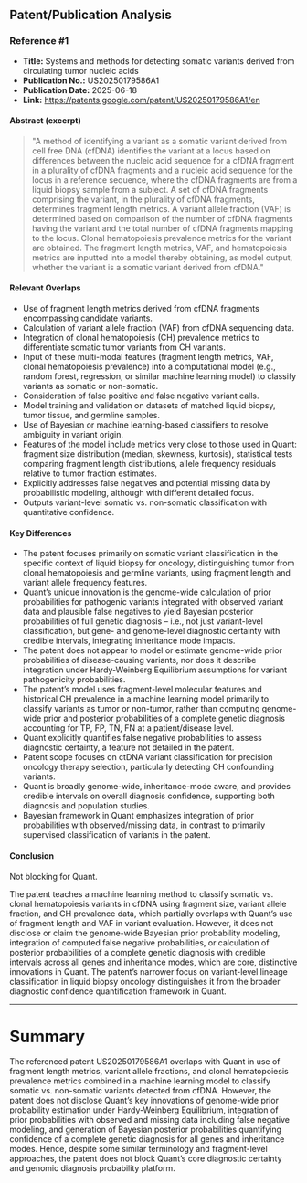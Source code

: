 ## Patent/Publication Analysis

### Reference #1

- **Title:** Systems and methods for detecting somatic variants derived from circulating tumor nucleic acids
- **Publication No.:** US20250179586A1
- **Publication Date:** 2025-06-18
- **Link:** https://patents.google.com/patent/US20250179586A1/en

#### Abstract (excerpt)

> "A method of identifying a variant as a somatic variant derived from cell free DNA (cfDNA) identifies the variant at a locus based on differences between the nucleic acid sequence for a cfDNA fragment in a plurality of cfDNA fragments and a nucleic acid sequence for the locus in a reference sequence, where the cfDNA fragments are from a liquid biopsy sample from a subject. A set of cfDNA fragments comprising the variant, in the plurality of cfDNA fragments, determines fragment length metrics. A variant allele fraction (VAF) is determined based on comparison of the number of cfDNA fragments having the variant and the total number of cfDNA fragments mapping to the locus. Clonal hematopoiesis prevalence metrics for the variant are obtained. The fragment length metrics, VAF, and hematopoiesis metrics are inputted into a model thereby obtaining, as model output, whether the variant is a somatic variant derived from cfDNA."

#### Relevant Overlaps

- Use of fragment length metrics derived from cfDNA fragments encompassing candidate variants.
- Calculation of variant allele fraction (VAF) from cfDNA sequencing data.
- Integration of clonal hematopoiesis (CH) prevalence metrics to differentiate somatic tumor variants from CH variants.
- Input of these multi-modal features (fragment length metrics, VAF, clonal hematopoiesis prevalence) into a computational model (e.g., random forest, regression, or similar machine learning model) to classify variants as somatic or non-somatic.
- Consideration of false positive and false negative variant calls.
- Model training and validation on datasets of matched liquid biopsy, tumor tissue, and germline samples.
- Use of Bayesian or machine learning-based classifiers to resolve ambiguity in variant origin.
- Features of the model include metrics very close to those used in Quant: fragment size distribution (median, skewness, kurtosis), statistical tests comparing fragment length distributions, allele frequency residuals relative to tumor fraction estimates.
- Explicitly addresses false negatives and potential missing data by probabilistic modeling, although with different detailed focus.
- Outputs variant-level somatic vs. non-somatic classification with quantitative confidence.

#### Key Differences

- The patent focuses primarily on somatic variant classification in the specific context of liquid biopsy for oncology, distinguishing tumor from clonal hematopoiesis and germline variants, using fragment length and variant allele frequency features.
- Quant’s unique innovation is the genome-wide calculation of prior probabilities for pathogenic variants integrated with observed variant data and plausible false negatives to yield Bayesian posterior probabilities of full genetic diagnosis – i.e., not just variant-level classification, but gene- and genome-level diagnostic certainty with credible intervals, integrating inheritance mode impacts.
- The patent does not appear to model or estimate genome-wide prior probabilities of disease-causing variants, nor does it describe integration under Hardy-Weinberg Equilibrium assumptions for variant pathogenicity probabilities.
- The patent’s model uses fragment-level molecular features and historical CH prevalence in a machine learning model primarily to classify variants as tumor or non-tumor, rather than computing genome-wide prior and posterior probabilities of a complete genetic diagnosis accounting for TP, FP, TN, FN at a patient/disease level.
- Quant explicitly quantifies false negative probabilities to assess diagnostic certainty, a feature not detailed in the patent.
- Patent scope focuses on ctDNA variant classification for precision oncology therapy selection, particularly detecting CH confounding variants.
- Quant is broadly genome-wide, inheritance-mode aware, and provides credible intervals on overall diagnosis confidence, supporting both diagnosis and population studies.
- Bayesian framework in Quant emphasizes integration of prior probabilities with observed/missing data, in contrast to primarily supervised classification of variants in the patent.

#### Conclusion

Not blocking for Quant.

The patent teaches a machine learning method to classify somatic vs. clonal hematopoiesis variants in cfDNA using fragment size, variant allele fraction, and CH prevalence data, which partially overlaps with Quant’s use of fragment length and VAF in variant evaluation. However, it does not disclose or claim the genome-wide Bayesian prior probability modeling, integration of computed false negative probabilities, or calculation of posterior probabilities of a complete genetic diagnosis with credible intervals across all genes and inheritance modes, which are core, distinctive innovations in Quant. The patent’s narrower focus on variant-level lineage classification in liquid biopsy oncology distinguishes it from the broader diagnostic confidence quantification framework in Quant.

---

# Summary

The referenced patent US20250179586A1 overlaps with Quant in use of fragment length metrics, variant allele fractions, and clonal hematopoiesis prevalence metrics combined in a machine learning model to classify somatic vs. non-somatic variants detected from cfDNA. However, the patent does not disclose Quant’s key innovations of genome-wide prior probability estimation under Hardy-Weinberg Equilibrium, integration of prior probabilities with observed and missing data including false negative modeling, and generation of Bayesian posterior probabilities quantifying confidence of a complete genetic diagnosis for all genes and inheritance modes. Hence, despite some similar terminology and fragment-level approaches, the patent does not block Quant’s core diagnostic certainty and genomic diagnosis probability platform.
